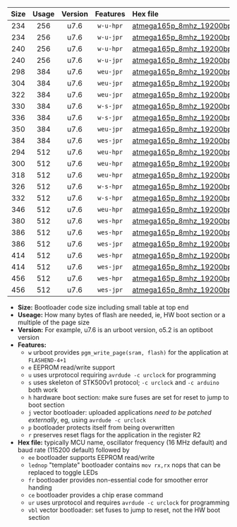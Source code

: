 |Size|Usage|Version|Features|Hex file|
|:-:|:-:|:-:|:-:|:--|
|234|256|u7.6|`w-u-hpr`|[atmega165p_8mhz_19200bps_ur.hex](https://raw.githubusercontent.com/stefanrueger/urboot/main/atmega165p_8mhz_19200bps_ur.hex)|
|234|256|u7.6|`w-u-jpr`|[atmega165p_8mhz_19200bps_ur_vbl.hex](https://raw.githubusercontent.com/stefanrueger/urboot/main/atmega165p_8mhz_19200bps_ur_vbl.hex)|
|240|256|u7.6|`w-u-hpr`|[atmega165p_8mhz_19200bps_lednop_ur.hex](https://raw.githubusercontent.com/stefanrueger/urboot/main/atmega165p_8mhz_19200bps_lednop_ur.hex)|
|240|256|u7.6|`w-u-jpr`|[atmega165p_8mhz_19200bps_lednop_ur_vbl.hex](https://raw.githubusercontent.com/stefanrueger/urboot/main/atmega165p_8mhz_19200bps_lednop_ur_vbl.hex)|
|298|384|u7.6|`weu-jpr`|[atmega165p_8mhz_19200bps_ee_ur_vbl.hex](https://raw.githubusercontent.com/stefanrueger/urboot/main/atmega165p_8mhz_19200bps_ee_ur_vbl.hex)|
|304|384|u7.6|`weu-jpr`|[atmega165p_8mhz_19200bps_ee_lednop_ur_vbl.hex](https://raw.githubusercontent.com/stefanrueger/urboot/main/atmega165p_8mhz_19200bps_ee_lednop_ur_vbl.hex)|
|322|384|u7.6|`weu-jpr`|[atmega165p_8mhz_19200bps_ee_lednop_fr_ur_vbl.hex](https://raw.githubusercontent.com/stefanrueger/urboot/main/atmega165p_8mhz_19200bps_ee_lednop_fr_ur_vbl.hex)|
|330|384|u7.6|`w-s-jpr`|[atmega165p_8mhz_19200bps_vbl.hex](https://raw.githubusercontent.com/stefanrueger/urboot/main/atmega165p_8mhz_19200bps_vbl.hex)|
|336|384|u7.6|`w-s-jpr`|[atmega165p_8mhz_19200bps_lednop_vbl.hex](https://raw.githubusercontent.com/stefanrueger/urboot/main/atmega165p_8mhz_19200bps_lednop_vbl.hex)|
|350|384|u7.6|`weu-jpr`|[atmega165p_8mhz_19200bps_ee_lednop_fr_ce_ur_vbl.hex](https://raw.githubusercontent.com/stefanrueger/urboot/main/atmega165p_8mhz_19200bps_ee_lednop_fr_ce_ur_vbl.hex)|
|384|384|u7.6|`wes-jpr`|[atmega165p_8mhz_19200bps_ee_vbl.hex](https://raw.githubusercontent.com/stefanrueger/urboot/main/atmega165p_8mhz_19200bps_ee_vbl.hex)|
|294|512|u7.6|`weu-hpr`|[atmega165p_8mhz_19200bps_ee_ur.hex](https://raw.githubusercontent.com/stefanrueger/urboot/main/atmega165p_8mhz_19200bps_ee_ur.hex)|
|300|512|u7.6|`weu-hpr`|[atmega165p_8mhz_19200bps_ee_lednop_ur.hex](https://raw.githubusercontent.com/stefanrueger/urboot/main/atmega165p_8mhz_19200bps_ee_lednop_ur.hex)|
|318|512|u7.6|`weu-hpr`|[atmega165p_8mhz_19200bps_ee_lednop_fr_ur.hex](https://raw.githubusercontent.com/stefanrueger/urboot/main/atmega165p_8mhz_19200bps_ee_lednop_fr_ur.hex)|
|326|512|u7.6|`w-s-hpr`|[atmega165p_8mhz_19200bps.hex](https://raw.githubusercontent.com/stefanrueger/urboot/main/atmega165p_8mhz_19200bps.hex)|
|332|512|u7.6|`w-s-hpr`|[atmega165p_8mhz_19200bps_lednop.hex](https://raw.githubusercontent.com/stefanrueger/urboot/main/atmega165p_8mhz_19200bps_lednop.hex)|
|346|512|u7.6|`weu-hpr`|[atmega165p_8mhz_19200bps_ee_lednop_fr_ce_ur.hex](https://raw.githubusercontent.com/stefanrueger/urboot/main/atmega165p_8mhz_19200bps_ee_lednop_fr_ce_ur.hex)|
|380|512|u7.6|`wes-hpr`|[atmega165p_8mhz_19200bps_ee.hex](https://raw.githubusercontent.com/stefanrueger/urboot/main/atmega165p_8mhz_19200bps_ee.hex)|
|386|512|u7.6|`wes-hpr`|[atmega165p_8mhz_19200bps_ee_lednop.hex](https://raw.githubusercontent.com/stefanrueger/urboot/main/atmega165p_8mhz_19200bps_ee_lednop.hex)|
|386|512|u7.6|`wes-jpr`|[atmega165p_8mhz_19200bps_ee_lednop_vbl.hex](https://raw.githubusercontent.com/stefanrueger/urboot/main/atmega165p_8mhz_19200bps_ee_lednop_vbl.hex)|
|414|512|u7.6|`wes-hpr`|[atmega165p_8mhz_19200bps_ee_lednop_fr.hex](https://raw.githubusercontent.com/stefanrueger/urboot/main/atmega165p_8mhz_19200bps_ee_lednop_fr.hex)|
|414|512|u7.6|`wes-jpr`|[atmega165p_8mhz_19200bps_ee_lednop_fr_vbl.hex](https://raw.githubusercontent.com/stefanrueger/urboot/main/atmega165p_8mhz_19200bps_ee_lednop_fr_vbl.hex)|
|456|512|u7.6|`wes-hpr`|[atmega165p_8mhz_19200bps_ee_lednop_fr_ce.hex](https://raw.githubusercontent.com/stefanrueger/urboot/main/atmega165p_8mhz_19200bps_ee_lednop_fr_ce.hex)|
|456|512|u7.6|`wes-jpr`|[atmega165p_8mhz_19200bps_ee_lednop_fr_ce_vbl.hex](https://raw.githubusercontent.com/stefanrueger/urboot/main/atmega165p_8mhz_19200bps_ee_lednop_fr_ce_vbl.hex)|

- **Size:** Bootloader code size including small table at top end
- **Useage:** How many bytes of flash are needed, ie, HW boot section or a multiple of the page size
- **Version:** For example, u7.6 is an urboot version, o5.2 is an optiboot version
- **Features:**
  + `w` urboot provides `pgm_write_page(sram, flash)` for the application at `FLASHEND-4+1`
  + `e` EEPROM read/write support
  + `u` uses urprotocol requiring `avrdude -c urclock` for programming
  + `s` uses skeleton of STK500v1 protocol; `-c urclock` and `-c arduino` both work
  + `h` hardware boot section: make sure fuses are set for reset to jump to boot section
  + `j` vector bootloader: uploaded applications *need to be patched externally*, eg, using `avrdude -c urclock`
  + `p` bootloader protects itself from being overwritten
  + `r` preserves reset flags for the application in the register R2
- **Hex file:** typically MCU name, oscillator frequency (16 MHz default) and baud rate (115200 default) followed by
  + `ee` bootloader supports EEPROM read/write
  + `lednop` "template" bootloader contains `mov rx,rx` nops that can be replaced to toggle LEDs
  + `fr` bootloader provides non-essential code for smoother error handing
  + `ce` bootloader provides a chip erase command
  + `ur` uses urprotocol and requires `avrdude -c urclock` for programming
  + `vbl` vector bootloader: set fuses to jump to reset, not the HW boot section
